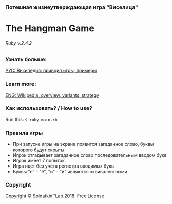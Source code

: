### Потешная жизнеутверждающая игра "Виселица"
# The Hangman Game

###### Ruby v.2.4.2

### Узнать больше: 

[РУС: Википедия: принцип игры, примеры](https://ru.wikipedia.org/wiki/%D0%92%D0%B8%D1%81%D0%B5%D0%BB%D0%B8%D1%86%D0%B0_(%D0%B8%D0%B3%D1%80%D0%B0))

### Learn more: 

[ENG: Wikipedia: overview, variants, strategy ](https://en.wikipedia.org/wiki/Hangman_(game)) 

### Как использовать? / Нow to use?

Run this: ```$ ruby main.rb```

### Правила игры

* При запуске игры на экране появится загаданное слово, буквы которого будут скрыты
* Игрок отгадывает загаданное слово последовательным вводом букв 
* Игрок имеет 7 попыток
* Игра идёт без учёта регистра вводимых букв
* Буквы "е" - "ё", "и" - "й" являются эквивалентными

### Copyright

Copyright © Soldatkin™Lab.2018. Free License
